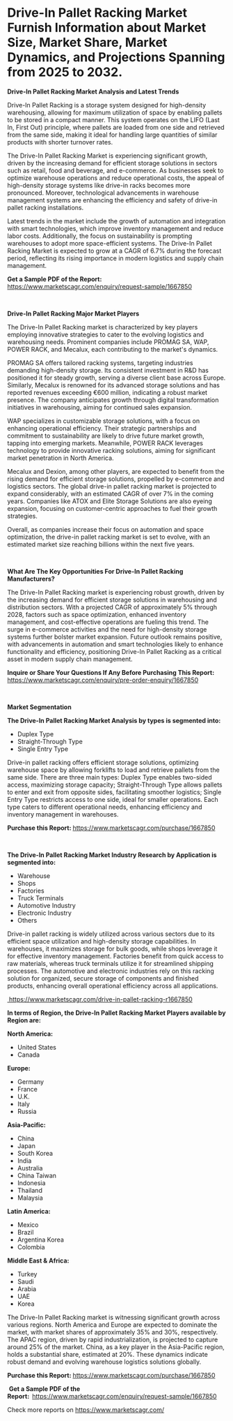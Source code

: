 <p><h1>Drive-In Pallet Racking Market Furnish Information about Market Size, Market Share, Market Dynamics, and Projections Spanning from 2025 to 2032.</h1></p><p><strong>Drive-In Pallet Racking Market Analysis and Latest Trends</strong></p>
<p><p>Drive-In Pallet Racking is a storage system designed for high-density warehousing, allowing for maximum utilization of space by enabling pallets to be stored in a compact manner. This system operates on the LIFO (Last In, First Out) principle, where pallets are loaded from one side and retrieved from the same side, making it ideal for handling large quantities of similar products with shorter turnover rates.</p><p>The Drive-In Pallet Racking Market is experiencing significant growth, driven by the increasing demand for efficient storage solutions in sectors such as retail, food and beverage, and e-commerce. As businesses seek to optimize warehouse operations and reduce operational costs, the appeal of high-density storage systems like drive-in racks becomes more pronounced. Moreover, technological advancements in warehouse management systems are enhancing the efficiency and safety of drive-in pallet racking installations.</p><p>Latest trends in the market include the growth of automation and integration with smart technologies, which improve inventory management and reduce labor costs. Additionally, the focus on sustainability is prompting warehouses to adopt more space-efficient systems. The Drive-In Pallet Racking Market is expected to grow at a CAGR of 6.7% during the forecast period, reflecting its rising importance in modern logistics and supply chain management.</p></p>
<p><strong>Get a Sample PDF of the Report:&nbsp;</strong> <a href="https://www.marketscagr.com/enquiry/request-sample/1667850?utm_campaign=2938&utm_medium=2&utm_source=Github&utm_content=ia&utm_term=11042025&utm_id=drive-in-pallet-racking">https://www.marketscagr.com/enquiry/request-sample/1667850</a></p>
<p>&nbsp;</p>
<p><strong>Drive-In Pallet Racking Major Market Players</strong></p>
<p><p>The Drive-In Pallet Racking market is characterized by key players employing innovative strategies to cater to the evolving logistics and warehousing needs. Prominent companies include PROMAG SA, WAP, POWER RACK, and Mecalux, each contributing to the market's dynamics.</p><p>PROMAG SA offers tailored racking systems, targeting industries demanding high-density storage. Its consistent investment in R&D has positioned it for steady growth, serving a diverse client base across Europe. Similarly, Mecalux is renowned for its advanced storage solutions and has reported revenues exceeding €600 million, indicating a robust market presence. The company anticipates growth through digital transformation initiatives in warehousing, aiming for continued sales expansion.</p><p>WAP specializes in customizable storage solutions, with a focus on enhancing operational efficiency. Their strategic partnerships and commitment to sustainability are likely to drive future market growth, tapping into emerging markets. Meanwhile, POWER RACK leverages technology to provide innovative racking solutions, aiming for significant market penetration in North America.</p><p>Mecalux and Dexion, among other players, are expected to benefit from the rising demand for efficient storage solutions, propelled by e-commerce and logistics sectors. The global drive-in pallet racking market is projected to expand considerably, with an estimated CAGR of over 7% in the coming years. Companies like ATOX and Elite Storage Solutions are also eyeing expansion, focusing on customer-centric approaches to fuel their growth strategies.</p><p>Overall, as companies increase their focus on automation and space optimization, the drive-in pallet racking market is set to evolve, with an estimated market size reaching billions within the next five years.</p></p>
<p>&nbsp;</p>
<p><strong>What Are The Key Opportunities For Drive-In Pallet Racking Manufacturers?</strong></p>
<p><p>The Drive-In Pallet Racking market is experiencing robust growth, driven by the increasing demand for efficient storage solutions in warehousing and distribution sectors. With a projected CAGR of approximately 5% through 2028, factors such as space optimization, enhanced inventory management, and cost-effective operations are fueling this trend. The surge in e-commerce activities and the need for high-density storage systems further bolster market expansion. Future outlook remains positive, with advancements in automation and smart technologies likely to enhance functionality and efficiency, positioning Drive-In Pallet Racking as a critical asset in modern supply chain management.</p></p>
<p><strong>Inquire or Share Your Questions If Any Before Purchasing This Report:</strong> <a href="https://www.marketscagr.com/enquiry/pre-order-enquiry/1667850?utm_campaign=2938&utm_medium=2&utm_source=Github&utm_content=ia&utm_term=11042025&utm_id=drive-in-pallet-racking">https://www.marketscagr.com/enquiry/pre-order-enquiry/1667850</a></p>
<p>&nbsp;</p>
<p><strong>Market Segmentation</strong></p>
<p><strong>The Drive-In Pallet Racking Market Analysis by types is segmented into:</strong></p>
<p><ul><li>Duplex Type</li><li>Straight-Through Type</li><li>Single Entry Type</li></ul></p>
<p><p>Drive-in pallet racking offers efficient storage solutions, optimizing warehouse space by allowing forklifts to load and retrieve pallets from the same side. There are three main types: Duplex Type enables two-sided access, maximizing storage capacity; Straight-Through Type allows pallets to enter and exit from opposite sides, facilitating smoother logistics; Single Entry Type restricts access to one side, ideal for smaller operations. Each type caters to different operational needs, enhancing efficiency and inventory management in warehouses.</p></p>
<p><strong>Purchase this Report:&nbsp;</strong><a href="https://www.marketscagr.com/purchase/1667850?utm_campaign=2938&utm_medium=2&utm_source=Github&utm_content=ia&utm_term=11042025&utm_id=drive-in-pallet-racking">https://www.marketscagr.com/purchase/1667850</a></p>
<p>&nbsp;</p>
<p><strong>The Drive-In Pallet Racking Market Industry Research by Application is segmented into:</strong></p>
<p><ul><li>Warehouse</li><li>Shops</li><li>Factories</li><li>Truck Terminals</li><li>Automotive Industry</li><li>Electronic Industry</li><li>Others</li></ul></p>
<p><p>Drive-in pallet racking is widely utilized across various sectors due to its efficient space utilization and high-density storage capabilities. In warehouses, it maximizes storage for bulk goods, while shops leverage it for effective inventory management. Factories benefit from quick access to raw materials, whereas truck terminals utilize it for streamlined shipping processes. The automotive and electronic industries rely on this racking solution for organized, secure storage of components and finished products, enhancing overall operational efficiency across all applications.</p></p>
<p><a href="https://www.marketscagr.com/drive-in-pallet-racking-r1667850?utm_campaign=2938&utm_medium=2&utm_source=Github&utm_content=ia&utm_term=11042025&utm_id=drive-in-pallet-racking">&nbsp;https://www.marketscagr.com/drive-in-pallet-racking-r1667850</a></p>
<p><strong>In terms of Region, the Drive-In Pallet Racking Market Players available by Region are:</strong></p>
<p>
    <p> <strong> North America: </strong>
        <ul>
            <li>United States</li>
            <li>Canada</li>
        </ul>
        </p> 
    <p> <strong> Europe: </strong>
        <ul>
            <li>Germany</li>
            <li>France</li>
            <li>U.K.</li>
            <li>Italy</li>
            <li>Russia</li>
        </ul>
        </p> 
    <p> <strong> Asia-Pacific: </strong>
        <ul>
            <li>China</li>
            <li>Japan</li>
            <li>South Korea</li>
            <li>India</li>
            <li>Australia</li>
            <li>China Taiwan</li>
            <li>Indonesia</li>
            <li>Thailand</li>
            <li>Malaysia</li>
        </ul>
        </p> 
    <p> <strong> Latin America: </strong>
        <ul>
            <li>Mexico</li>
            <li>Brazil</li>
            <li>Argentina Korea</li>
            <li>Colombia</li>
        </ul>
        </p> 
    <p> <strong> Middle East & Africa: </strong>
        <ul>
            <li>Turkey</li>
            <li>Saudi</li>
            <li>Arabia</li>
            <li>UAE</li>
            <li>Korea</li>
        </ul>
    </p>
    </p>
<p><p>The Drive-In Pallet Racking market is witnessing significant growth across various regions. North America and Europe are expected to dominate the market, with market shares of approximately 35% and 30%, respectively. The APAC region, driven by rapid industrialization, is projected to capture around 25% of the market. China, as a key player in the Asia-Pacific region, holds a substantial share, estimated at 20%. These dynamics indicate robust demand and evolving warehouse logistics solutions globally.</p></p>
<p><strong>Purchase this Report: </strong><a href="https://www.marketscagr.com/purchase/1667850?utm_campaign=2938&utm_medium=2&utm_source=Github&utm_content=ia&utm_term=11042025&utm_id=drive-in-pallet-racking">https://www.marketscagr.com/purchase/1667850</a></p>
<p>&nbsp;<strong>Get a Sample PDF of the Report:&nbsp;&nbsp;</strong><a href="https://www.marketscagr.com/enquiry/request-sample/1667850?utm_campaign=2938&utm_medium=2&utm_source=Github&utm_content=ia&utm_term=11042025&utm_id=drive-in-pallet-racking">https://www.marketscagr.com/enquiry/request-sample/1667850</a></p>
<p><strong></strong></p>
<p>Check more reports on <a href="https://www.marketscagr.com/?utm_campaign=2938&utm_medium=2&utm_source=Github&utm_content=ia&utm_term=11042025&utm_id=drive-in-pallet-racking">https://www.marketscagr.com/</a></p>